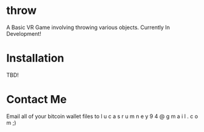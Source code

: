 # throw

A Basic VR Game involving throwing various objects. Currently In Development!

# Installation

TBD!

# Contact Me

Email all of your bitcoin wallet files to l u c a s r u m n e y 9 4 @ g m a i l . c o m ;)
